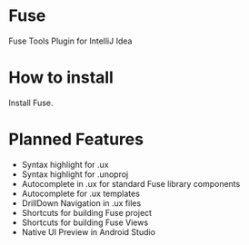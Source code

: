 Fuse
=================
Fuse Tools Plugin for IntelliJ Idea

How to install
=================
Install Fuse.

Planned Features
=================
- Syntax highlight for .ux
- Syntax highlight for .unoproj
- Autocomplete in .ux for standard Fuse library components
- Autocomplete for .ux templates
- DrillDown Navigation in .ux files
- Shortcuts for building Fuse project
- Shortcuts for building Fuse Views
- Native UI Preview in Android Studio 

